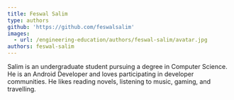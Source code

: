 ```yaml
---
title: Feswal Salim
type: authors
github: 'https://github.com/feswalsalim'
images:
  - url: /engineering-education/authors/feswal-salim/avatar.jpg
authors: feswal-salim
---
```

Salim is an undergraduate student pursuing a degree in Computer Science. He is an Android Developer and loves participating in developer communities. He likes reading novels, listening to music, gaming, and travelling.
